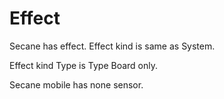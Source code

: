 # Effect

Secane has effect.
Effect kind is same as System.

Effect kind Type is Type Board only.

Secane mobile has none sensor.